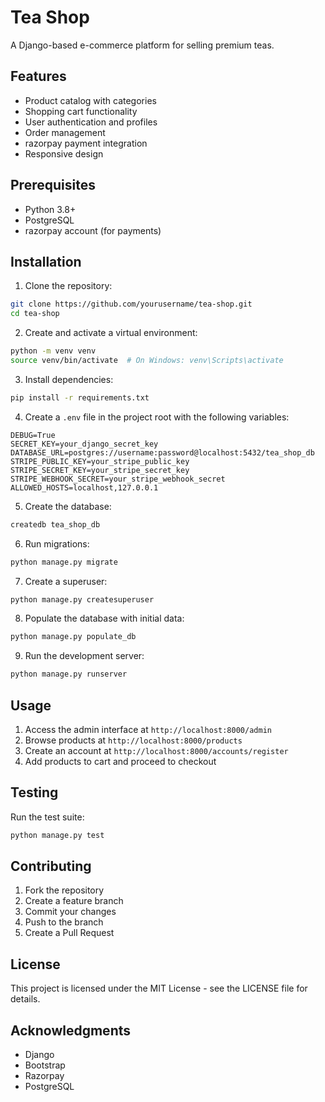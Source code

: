# Tea Shop

A Django-based e-commerce platform for selling premium teas.

## Features

- Product catalog with categories
- Shopping cart functionality
- User authentication and profiles
- Order management
- razorpay payment integration
- Responsive design

## Prerequisites

- Python 3.8+
- PostgreSQL
- razorpay account (for payments)

## Installation

1. Clone the repository:
```bash
git clone https://github.com/yourusername/tea-shop.git
cd tea-shop
```

2. Create and activate a virtual environment:
```bash
python -m venv venv
source venv/bin/activate  # On Windows: venv\Scripts\activate
```

3. Install dependencies:
```bash
pip install -r requirements.txt
```

4. Create a `.env` file in the project root with the following variables:
```
DEBUG=True
SECRET_KEY=your_django_secret_key
DATABASE_URL=postgres://username:password@localhost:5432/tea_shop_db
STRIPE_PUBLIC_KEY=your_stripe_public_key
STRIPE_SECRET_KEY=your_stripe_secret_key
STRIPE_WEBHOOK_SECRET=your_stripe_webhook_secret
ALLOWED_HOSTS=localhost,127.0.0.1
```

5. Create the database:
```bash
createdb tea_shop_db
```

6. Run migrations:
```bash
python manage.py migrate
```

7. Create a superuser:
```bash
python manage.py createsuperuser
```

8. Populate the database with initial data:
```bash
python manage.py populate_db
```

9. Run the development server:
```bash
python manage.py runserver
```

## Usage

1. Access the admin interface at `http://localhost:8000/admin`
2. Browse products at `http://localhost:8000/products`
3. Create an account at `http://localhost:8000/accounts/register`
4. Add products to cart and proceed to checkout

## Testing

Run the test suite:
```bash
python manage.py test
```

## Contributing

1. Fork the repository
2. Create a feature branch
3. Commit your changes
4. Push to the branch
5. Create a Pull Request

## License

This project is licensed under the MIT License - see the LICENSE file for details.

## Acknowledgments

- Django
- Bootstrap
- Razorpay
- PostgreSQL 